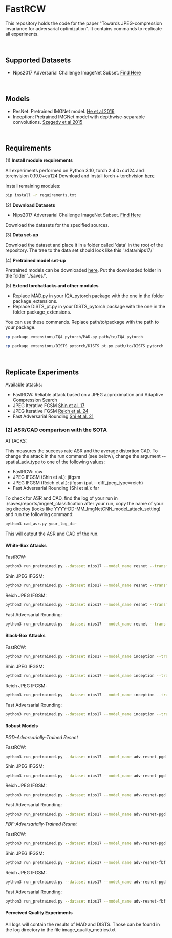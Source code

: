 # FastRCW

This repository holds the code for the paper "Towards JPEG-compression invariance for adversarial optimization". It contains commands to replicate all experiments.

<br />


## Supported Datasets

- Nips2017 Adversarial Challenge ImageNet Subset. [Find Here](https://www.kaggle.com/competitions/nips-2017-defense-against-adversarial-attack/overview)

<br />

## Models

- ResNet: Pretrained IMGNet model. [He et al 2016](https://www.cv-foundation.org/openaccess/content_cvpr_2016/papers/He_Deep_Residual_Learning_CVPR_2016_paper.pdf)
- Inception: Pretrained IMGNet model with depthwise-separable convolutions. [Szegedy et al 2015](https://arxiv.org/pdf/1512.00567.pdf)


<br />

## Requirements

(1) **Install module requirements**

All experiments performed on Python 3.10, torch 2.4.0+cu124 and torchvision 0.19.0+cu124
Download and install torch + torchvision [here](https://pytorch.org/)

Install remaining modules:

```bash
pip install -r requirements.txt
```

(2) **Download Datasets**


- Nips2017 Adversarial Challenge ImageNet Subset. [Find Here](https://www.kaggle.com/competitions/nips-2017-defense-against-adversarial-attack/overview)

Download the datasets for the specified sources.

(3) **Data set-up**

Download the dataset and place it in a folder called 'data' in the root of the repository. The tree to the data set should look like this './data/nips17/'

(4) **Pretrained model set-up**

Pretrained models can be downloaded [here](https://drive.google.com/drive/folders/1G1WvO9NylgV6aUKNEjoatv073KGpM8mk?usp=sharing).
Put the downloaded folder in the folder './saves/'.

(5) **Extend torchattacks and other modules**

- Replace MAD.py in your IQA_pytorch package with the one in the folder package_extensions.
- Replace DISTS_pt.py in your DISTS_pytorch package with the one in the folder package_extensions.

You can use these commands. Replace path/to/package with the path to your package.

```bash
cp package_extensions/IQA_pytorch/MAD.py path/to/IQA_pytorch
```

```bash
cp package_extensions/DISTS_pytorch/DISTS_pt.py path/to/DISTS_pytorch
```

<br />

## Replicate Experiments

Available attacks:

- FastRCW: Reliable attack based on a JPEG approximation and Adaptive Compression Search
- JPEG Iterative FGSM [Shin et al. 17](https://machine-learning-and-security.github.io/papers/mlsec17_paper_54.pdf)
- JPEG Iterative FGSM [Reich et al. 24](https://arxiv.org/abs/2309.06978)
- Fast Adversarial Rounding [Shi et al. 21](https://ieeexplore.ieee.org/document/9428243)


### (2) ASR/CAD comparison with the SOTA

ATTACKS:

This measures the success rate ASR and the average distortion CAD. To change the attack in the run command (see below), change the argument --spatial_adv_type to one of the following values:

- FastRCW: rcw
- JPEG IFGSM (Shin et al.): jifgsm
- JPEG IFGSM (Reich et al.): jifgsm (put --diff_jpeg_type=reich)
- Fast Adversarial Rounding (Shi et al.): far

To check for ASR and CAD, find the log of your run in ./saves/reports/imgnet_classification after your run, 
copy the name of your log directoy (looks like YYYY-DD-MM_ImgNetCNN_model_attack_setting) and run the following command:

```bash
python3 cad_asr.py your_log_dir
```

This will output the ASR and CAD of the run.

#### White-Box Attacks

FastRCW:
```bash
python3 run_pretrained.py --dataset nips17 --model_name resnet --transform pretrained --adversarial True --steps 10000 --spatial_adv_type rcw  --target_mode most_likely --surrogate_model resnet --surrogate_input_size 224 --batchsize 16 --device cuda:0 --is_targeted True  --attack_compression=True --attack_compression_rate 80 --attack_lr 0.00001 --c 0.5
```

Shin JPEG IFGSM:
```bash
python3 run_pretrained.py --dataset nips17 --model_name resnet --transform pretrained --adversarial True --spatial_adv_type jifgsm --surrogate_model resnet --surrogate_input_size 224 --batchsize 16 --device cuda:0 --jifgsm_compr_type shin --attack_compression True --attack_compression_rate 70 --N 6 --is_targeted true --target_mode most_likely --eps 0.0004 --steps 7

```

Reich JPEG IFGSM:
```bash
python3 run_pretrained.py --dataset nips17 --model_name resnet --transform pretrained --adversarial True --spatial_adv_type jifgsm --surrogate_model resnet --surrogate_input_size 224 --batchsize 16 --device cuda:0 --jifgsm_compr_type reich --attack_compression True --attack_compression_rate 70 --N 6 --is_targeted true --target_mode most_likely --eps 0.0004 --steps 7
```

Fast Adversarial Rounding:
```bash
python3 run_pretrained.py --dataset nips17 --model_name resnet --transform pretrained --adversarial True --spatial_adv_type far --surrogate_model resnet --surrogate_input_size 224 --batchsize 16 --device cuda:0 --attack_compression True --attack_compression_rate 70 --is_targeted true --target_mode most_likely --eps 9e-05 --far_jpeg_quality 80 --eta 0.3
```


#### Black-Box Attacks

FastRCW:
```bash
python3 run_pretrained.py --dataset nips17 --model_name inception --transform pretrained --adversarial True --steps 10000 --spatial_adv_type rcw  --target_mode most_likely --surrogate_model resnet --surrogate_input_size 224 --batchsize 16 --device cuda:0 --is_targeted True  --attack_compression=True --attack_compression_rate 70 --attack_lr 0.00001 --c 0.5
```

Shin JPEG IFGSM:
```bash
python3 run_pretrained.py --dataset nips17 --model_name inception --transform pretrained --adversarial True --spatial_adv_type jifgsm --surrogate_model resnet --surrogate_input_size 224 --batchsize 16 --device cuda:0 --jifgsm_compr_type shin --attack_compression True --attack_compression_rate 70 --N 6 --is_targeted true --target_mode most_likely --eps 0.0004 --steps 7
```

Reich JPEG IFGSM:
```bash
python3 run_pretrained.py --dataset nips17 --model_name inception --transform pretrained --adversarial True --spatial_adv_type jifgsm --surrogate_model resnet --surrogate_input_size 224 --batchsize 16 --device cuda:0 --jifgsm_compr_type reich --attack_compression True --attack_compression_rate 70 --N 6 --is_targeted true --target_mode most_likely --eps 0.0004 --steps 7
```

Fast Adversarial Rounding:
```bash
python3 run_pretrained.py --dataset nips17 --model_name inception --transform pretrained --adversarial True --spatial_adv_type far --surrogate_model resnet --surrogate_input_size 224 --batchsize 16 --device cuda:0 --attack_compression True --attack_compression_rate 70 --is_targeted true --target_mode most_likely --eps 9e-05 --far_jpeg_quality 80 --eta 0.3
```

#### Robust Models

*PGD-Adversarially-Trained Resnet*

FastRCW:
```bash
python3 run_pretrained.py --dataset nips17 --model_name adv-resnet-pgd --transform pretrained --adversarial True --steps 10000 --spatial_adv_type rcw  --target_mode most_likely --surrogate_model adv-resnet-pgd --surrogate_input_size 224 --batchsize 16 --device cuda:0 --is_targeted True  --attack_compression=True --attack_compression_rate 70 --attack_lr 0.00001 --c 0.5 --adversarial_pretrained=True --adv_pretrained_protocol=pgd
```

Shin JPEG IFGSM:
```bash
python3 run_pretrained.py --dataset nips17 --model_name adv-resnet-pgd --transform pretrained --adversarial True --spatial_adv_type jifgsm --surrogate_model adv-resnet-pgd --surrogate_input_size 224 --batchsize 16 --device cuda:0 --jifgsm_compr_type shin --attack_compression True --attack_compression_rate 70 --N 6 --is_targeted true --target_mode most_likely --eps 0.0008 --steps 7 --adversarial_pretrained=True --adv_pretrained_protocol=pgd
```

Reich JPEG IFGSM:
```bash
python3 run_pretrained.py --dataset nips17 --model_name adv-resnet-pgd --transform pretrained --adversarial True --spatial_adv_type jifgsm --surrogate_model adv-resnet-pgd --surrogate_input_size 224 --batchsize 16 --device cuda:0 --jifgsm_compr_type reich --attack_compression True --attack_compression_rate 70 --N 6 --is_targeted true --target_mode most_likely --eps 0.0008 --steps 7 --adversarial_pretrained=True --adv_pretrained_protocol=pgd
```

Fast Adversarial Rounding:
```bash
python3 run_pretrained.py --dataset nips17 --model_name adv-resnet-pgd --transform pretrained --adversarial True --spatial_adv_type far --surrogate_model adv-resnet-pgd --surrogate_input_size 224 --batchsize 16 --device cuda:0 --attack_compression True --attack_compression_rate 70 --is_targeted true --target_mode most_likely --eps 9e-04 --far_jpeg_quality 80 --eta 0.3 --adversarial_pretrained=True --adv_pretrained_protocol=pgd
```

*FBF-Adversarially-Trained Resnet*


FastRCW:
```bash
python3 run_pretrained.py --dataset nips17 --model_name adv-resnet-pgd --transform pretrained --adversarial True --steps 10000 --spatial_adv_type rcw  --target_mode most_likely --surrogate_model adv-resnet-pgd --surrogate_input_size 224 --batchsize 16 --device cuda:1 --is_targeted True  --attack_compression=True --attack_compression_rate 70 --attack_lr 0.00001 --c 0.5 --adversarial_pretrained=True --adv_pretrained_protocol=pgd
```

Shin JPEG IFGSM:
```bash
python3 run_pretrained.py --dataset nips17 --model_name adv-resnet-fbf --transform pretrained --adversarial True --spatial_adv_type jifgsm --surrogate_model adv-resnet-fbf --surrogate_input_size 224 --batchsize 16 --device cuda:1 --jifgsm_compr_type reich --attack_compression True --attack_compression_rate 70 --N 6 --is_targeted true --target_mode most_likely --eps 0.0004 --steps 7 --adversarial_pretrained=True --adv_pretrained_protocol=fbf
```

Reich JPEG IFGSM:
```bash
python3 run_pretrained.py --dataset nips17 --model_name adv-resnet-pgd --transform pretrained --adversarial True --spatial_adv_type jifgsm --surrogate_model adv-resnet-pgd --surrogate_input_size 224 --batchsize 16 --device cuda:0 --jifgsm_compr_type reich --attack_compression True --attack_compression_rate 70 --N 6 --is_targeted true --target_mode most_likely --eps 0.0004 --steps 7 --adversarial_pretrained=True --adv_pretrained_protocol=pgd
```

Fast Adversarial Rounding:
```bash
python3 run_pretrained.py --dataset nips17 --model_name adv-resnet-fbf --transform pretrained --adversarial True --spatial_adv_type far --surrogate_model adv-resnet-fbf --surrogate_input_size 224 --batchsize 16 --device cuda:1 --attack_compression True --attack_compression_rate 80 --is_targeted true --target_mode most_likely --eps 9e-05 --far_jpeg_quality 80 --eta 0.3 --adversarial_pretrained=True --adv_pretrained_protocol=fbf
```


#### Perceived Quality Experiments

All logs will contain the results of MAD and DISTS. Those can be found in the log directory in the file image_quality_metrics.txt